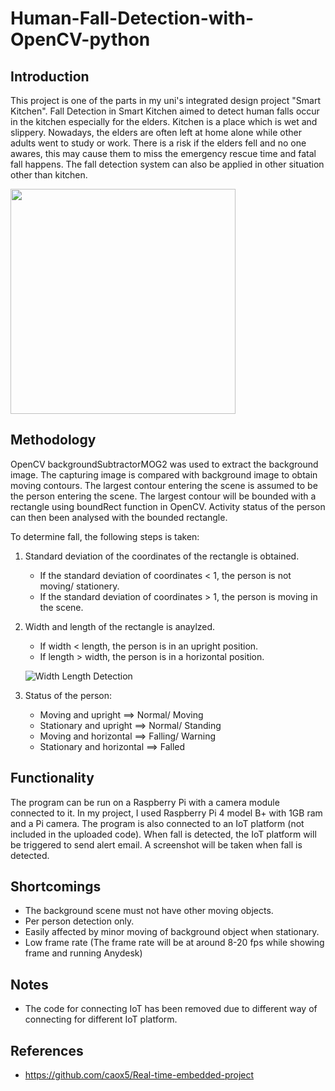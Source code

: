 # Human-Fall-Detection-with-OpenCV-python

## Introduction
This project is one of the parts in my uni's integrated design project "Smart Kitchen". Fall Detection in Smart Kitchen aimed to detect human falls occur in the kitchen especially for the elders. Kitchen is a place which is wet and slippery. Nowadays, the elders are often left at home alone while other adults went to study or work. There is a risk if the elders fell and no one awares, this may cause them to miss the emergency rescue time and fatal fall happens. The fall detection system can also be applied in other situation other than kitchen.

<img src="https://user-images.githubusercontent.com/113175359/208015000-b49bfe75-47ca-46a0-b0b6-fded65b304d1.png" width="360" />

## Methodology
OpenCV backgroundSubtractorMOG2 was used to extract the background image. The capturing image is compared with background image to obtain moving contours. The largest contour entering the scene is assumed to be the person entering the scene. The largest contour will be bounded with a rectangle using boundRect function in OpenCV. Activity status of the person can then been analysed with the bounded rectangle. 

To determine fall, the following steps is taken:
1) Standard deviation of the coordinates of the rectangle is obtained.
    - If the standard deviation of coordinates < 1, the person is not moving/ stationery.
    - If the standard deviation of coordinates > 1, the person is moving in the scene. 
2) Width and length of the rectangle is anaylzed.
    - If width < length, the person is in an upright position.
    - If length > width, the person is in a horizontal position.
    
    ![Width Length Detection](https://user-images.githubusercontent.com/113175359/208013926-6be0df8a-7046-4828-a08b-230f2ae02abd.png)
    
3) Status of the person:
    - Moving and upright ==> Normal/ Moving
    - Stationary and upright ==> Normal/ Standing
    - Moving and horizontal ==> Falling/ Warning
    - Stationary and horizontal ==> Falled

## Functionality 
The program can be run on a Raspberry Pi with a camera module connected to it. In my project, I used Raspberry Pi 4 model B+ with 1GB ram and a Pi camera. The program is also connected to an IoT platform (not included in the uploaded code). When fall is detected, the IoT platform will be triggered to send alert email. A screenshot will be taken when fall is detected.

## Shortcomings
- The background scene must not have other moving objects.
- Per person detection only.
- Easily affected by minor moving of background object when stationary. 
- Low frame rate (The frame rate will be at around 8-20 fps while showing frame and running Anydesk)

## Notes
- The code for connecting IoT has been removed due to different way of connecting for different IoT platform.

## References 
- https://github.com/caox5/Real-time-embedded-project
